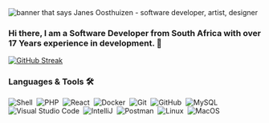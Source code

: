 <img src="https://www.janes.co.za/wp-content/uploads/2022/04/coding_2.jpgg" alt="banner that says Janes Oosthuizen - software developer, artist, designer">

### Hi there, I am a Software Developer from South Africa with over 17 Years experience in development. 👋

[![GitHub Streak](https://github-readme-streak-stats.herokuapp.com/?user=JanesOosthuizen)](https://git.io/streak-stats)

### Languages & Tools 🛠

![Shell](https://img.shields.io/badge/Shell-05122A?style=flat&logo=gnu-bash&logoColor=white)&nbsp;
![PHP](https://img.shields.io/badge/-PHP-05122A?style=flat&logo=PHP&logoColor=white)&nbsp;
![React](https://img.shields.io/badge/-React-05122A?style=flat&logo=React&logoColor=white)&nbsp;
![Docker](https://img.shields.io/badge/-Docker-05122A?style=flat&logo=docker)&nbsp;
![Git](https://img.shields.io/badge/-Git-05122A?style=flat&logo=git)&nbsp;
![GitHub](https://img.shields.io/badge/-GitHub-05122A?style=flat&logo=github)&nbsp;
![MySQL](https://img.shields.io/badge/-MySQL-05122A?style=flat&logo=mysql&logoColor=white)&nbsp;
![Visual Studio Code](https://img.shields.io/badge/-Visual%20Studio%20Code-05122A?style=flat&logo=visual-studio-code&logoColor=007ACC)&nbsp;
![IntelliJ](https://img.shields.io/badge/-IntelliJ-05122A?style=flat&logo=jetbrains)&nbsp;
![Postman](https://img.shields.io/badge/-Postman-05122A?style=flat&logo=postman)&nbsp;
![Linux](https://img.shields.io/badge/-Linux-05122A?style=flat&logo=linux&logoColor=white)&nbsp;
![MacOS](https://img.shields.io/badge/-MacOS-05122A?style=flat&logo=apple)&nbsp;

<!--
**JanesOosthuizen/JanesOosthuizen** is a ✨ _special_ ✨ repository because its `README.md` (this file) appears on your GitHub profile.

Here are some ideas to get you started:

- 🔭 I’m currently working on ...
- 🌱 I’m currently learning ...
- 👯 I’m looking to collaborate on ...
- 🤔 I’m looking for help with ...
- 💬 Ask me about ...
- 📫 How to reach me: ...
- 😄 Pronouns: ...
- ⚡ Fun fact: ...
-->
